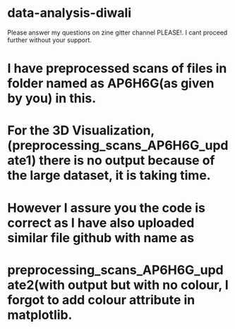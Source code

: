 # data-analysis-diwali 
Please answer my questions on zine gitter channel PLEASE!. I cant proceed further without your support.
# I have preprocessed scans of files in folder named as AP6H6G(as given by you) in this.
# For the 3D Visualization,(preprocessing_scans_AP6H6G_update1) there is no output because of the large dataset, it is taking time.
# However I assure you the code is correct as I have also uploaded similar file github with name as 
# preprocessing_scans_AP6H6G_update2(with output but with no colour, I forgot to add colour attribute in matplotlib.

